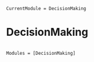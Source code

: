 ```@meta
CurrentModule = DecisionMaking
```

# DecisionMaking

```@index
```

```@autodocs
Modules = [DecisionMaking]
```
